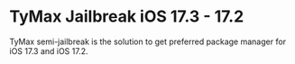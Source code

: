 # TyMax Jailbreak iOS 17.3 - 17.2


TyMax semi-jailbreak is the solution to get preferred package manager for iOS 17.3 and iOS 17.2.

<title>Devices for TyMax /title>

The TyMax only supportive below Devices ( Only )  to get preferred package manager ( Sileo / Zebra / Cydia )

For other Devices running 17.3 to 17.2 > 
iPhone 15, iPhone 15 plus, iPhone 15 pro, iPhone 15 pro max
iPhone 14, iPhone 14 Plus, iPhone 14 Pro, iPhone 14 Pro Max
iPhone 13, iPhone 13 Pro, and iPhone 13 Pro Max 
iPhone 12 mini, iPhone 12, iPhone 12 Pro, iPhone 12 Pro Max ,iPhone 13 mini
iPhone 11, iPhone 11 Pro, iPhone 11 Pro Max 
iPhone XR iPhone SE 2, iPhone SE 3 
iPhone XS , iPhone XS Max
